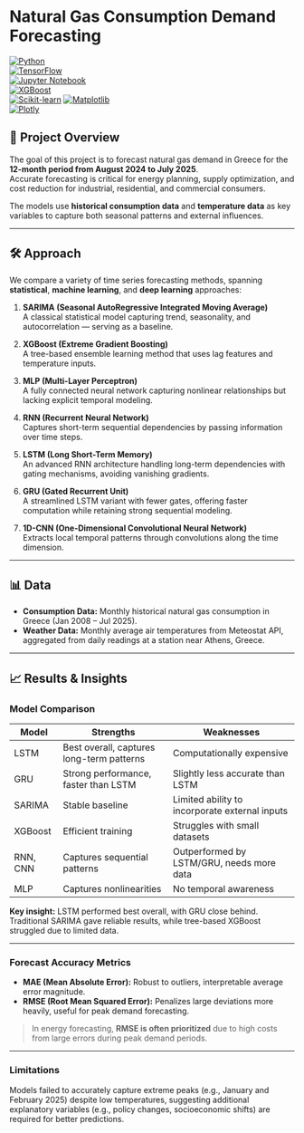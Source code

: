 # Natural Gas Consumption Demand Forecasting

[![Python](https://img.shields.io/badge/Python-3.9%2B-blue)](https://www.python.org/)  
[![TensorFlow](https://img.shields.io/badge/TensorFlow-2.12-orange)](https://www.tensorflow.org/)  
[![Jupyter Notebook](https://img.shields.io/badge/IDE-Jupyter%20Notebook-orange)](https://jupyter.org/)  
[![XGBoost](https://img.shields.io/badge/XGBoost-1.x-lightgrey)](https://xgboost.readthedocs.io/)  
[![Scikit-learn](https://img.shields.io/badge/Scikit--learn-1.x-blueviolet)](https://scikit-learn.org/) 
[![Matplotlib](https://img.shields.io/badge/Matplotlib-3.x-red)](https://matplotlib.org/)  
[![Plotly](https://img.shields.io/badge/Plotly-5.x-lightblue)](https://plotly.com/) 

## 📌 Project Overview
The goal of this project is to forecast natural gas demand in Greece for the **12-month period from August 2024 to July 2025**.  
Accurate forecasting is critical for energy planning, supply optimization, and cost reduction for industrial, residential, and commercial consumers.

The models use **historical consumption data** and **temperature data** as key variables to capture both seasonal patterns and external influences.

---

## 🛠 Approach

We compare a variety of time series forecasting methods, spanning **statistical**, **machine learning**, and **deep learning** approaches:

1. **SARIMA (Seasonal AutoRegressive Integrated Moving Average)**  
   A classical statistical model capturing trend, seasonality, and autocorrelation — serving as a baseline.

2. **XGBoost (Extreme Gradient Boosting)**  
   A tree-based ensemble learning method that uses lag features and temperature inputs.

3. **MLP (Multi-Layer Perceptron)**  
   A fully connected neural network capturing nonlinear relationships but lacking explicit temporal modeling.

4. **RNN (Recurrent Neural Network)**  
   Captures short-term sequential dependencies by passing information over time steps.

5. **LSTM (Long Short-Term Memory)**  
   An advanced RNN architecture handling long-term dependencies with gating mechanisms, avoiding vanishing gradients.

6. **GRU (Gated Recurrent Unit)**  
   A streamlined LSTM variant with fewer gates, offering faster computation while retaining strong sequential modeling.

7. **1D-CNN (One-Dimensional Convolutional Neural Network)**  
   Extracts local temporal patterns through convolutions along the time dimension.

---

## 📊 Data

- **Consumption Data:** Monthly historical natural gas consumption in Greece (Jan 2008 – Jul 2025).  
- **Weather Data:** Monthly average air temperatures from Meteostat API, aggregated from daily readings at a station near Athens, Greece.

---

## 📈 Results & Insights

### Model Comparison
| Model      | Strengths                                   | Weaknesses                                      |
|------------|---------------------------------------------|-------------------------------------------------|
| LSTM       | Best overall, captures long-term patterns | Computationally expensive                      |
| GRU        | Strong performance, faster than LSTM      | Slightly less accurate than LSTM               |
| SARIMA     | Stable baseline                            | Limited ability to incorporate external inputs |
| XGBoost    | Efficient training                         | Struggles with small datasets                  |
| RNN, CNN   | Captures sequential patterns               | Outperformed by LSTM/GRU, needs more data     |
| MLP        | Captures nonlinearities                    | No temporal awareness                           |

**Key insight:** LSTM performed best overall, with GRU close behind. Traditional SARIMA gave reliable results, while tree-based XGBoost struggled due to limited data.

---

### Forecast Accuracy Metrics
- **MAE (Mean Absolute Error):** Robust to outliers, interpretable average error magnitude.  
- **RMSE (Root Mean Squared Error):** Penalizes large deviations more heavily, useful for peak demand forecasting.  
> In energy forecasting, **RMSE is often prioritized** due to high costs from large errors during peak demand periods.

---

### Limitations
Models failed to accurately capture extreme peaks (e.g., January and February 2025) despite low temperatures, suggesting additional explanatory variables (e.g., policy changes, socioeconomic shifts) are required for better predictions.


